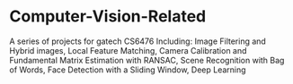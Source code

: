 # Computer-Vision-Related
A series of projects for gatech CS6476
Including: Image Filtering and Hybrid images, Local Feature Matching, 
           Camera Calibration and Fundamental Matrix Estimation with RANSAC, Scene Recognition with Bag of Words,
           Face Detection with a Sliding Window, Deep Learning
